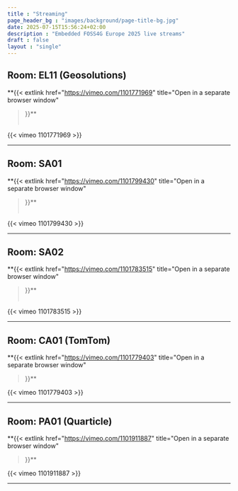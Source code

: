 ```yaml
---
title : "Streaming"
page_header_bg : "images/background/page-title-bg.jpg"
date: 2025-07-15T15:56:24+02:00
description : "Embedded FOSS4G Europe 2025 live streams"
draft : false
layout : "single"
---
```



## Room: EL11 (Geosolutions)

**{{<
    extlink href="https://vimeo.com/1101771969"
    title="Open in a separate browser window"
>}}**
<br><br>

{{< vimeo 1101771969 >}}

---

## Room: SA01

**{{<
    extlink href="https://vimeo.com/1101799430"
    title="Open in a separate browser window"
>}}**
<br><br>

{{< vimeo 1101799430 >}}

---

## Room: SA02

**{{<
    extlink href="https://vimeo.com/1101783515"
    title="Open in a separate browser window"
>}}**
<br><br>

{{< vimeo 1101783515 >}}

---

## Room: CA01 (TomTom)

**{{<
    extlink href="https://vimeo.com/1101779403"
    title="Open in a separate browser window"
>}}**

{{< vimeo 1101779403 >}}

---

## Room: PA01 (Quarticle)

**{{<
    extlink href="https://vimeo.com/1101911887"
    title="Open in a separate browser window"
>}}**

{{< vimeo 1101911887 >}}

---
